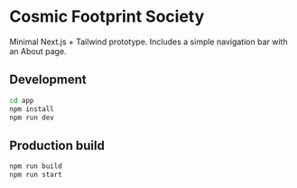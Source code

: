# Cosmic Footprint Society

Minimal Next.js + Tailwind prototype. Includes a simple navigation bar with an About page.

## Development

```bash
cd app
npm install
npm run dev
```

## Production build

```bash
npm run build
npm run start
```
